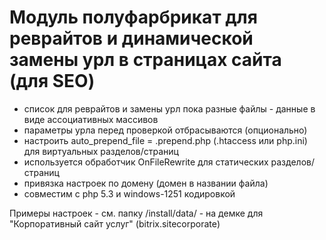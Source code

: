 
# Модуль полуфарбрикат для реврайтов и динамической замены урл в страницах сайта (для SEO)

- список для реврайтов и замены урл пока разные файлы - данные в виде ассоциативных массивов
- параметры урла перед проверкой отбрасываются (опционально)
- настроить auto_prepend_file = .prepend.php (.htaccess или php.ini) для виртуальных разделов/страниц
- используется обработчик OnFileRewrite для статических разделов/страниц
- привязка настроек по домену (домен в названии файла)
- совместим с php 5.3 и windows-1251 кодировкой

Примеры настроек - см. папку /install/data/ - на демке для "Корпоративный сайт услуг" (bitrix.sitecorporate)

